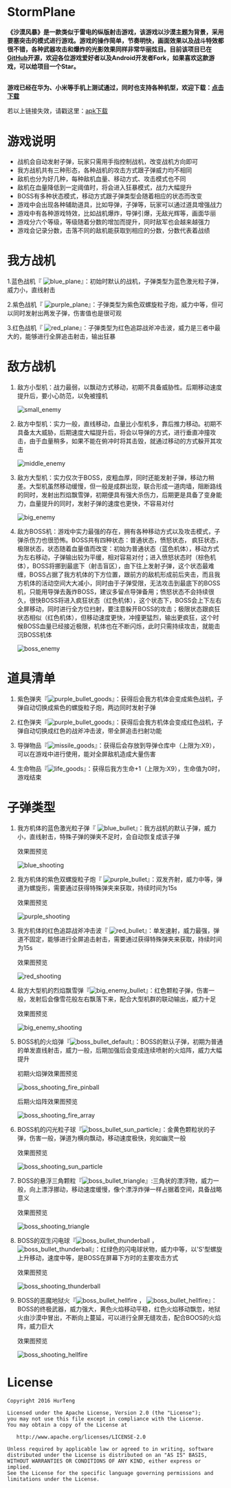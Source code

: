 # StormPlane
**《沙漠风暴》是一款类似于雷电的纵版射击游戏，该游戏以沙漠主题为背景，采用要塞突击的模式进行游戏。游戏的操作简单，节奏明快，画面效果以及战斗特效都很不错，各种武器攻击和爆炸的光影效果同样非常华丽炫目。目前该项目已在[**GitHub**](https://github.com/HurTeng/StormPlane)开源，欢迎各位游戏爱好者以及Android开发者Fork，如果喜欢这款游戏，可以给项目一个Star。**

##
**游戏已经在华为、小米等手机上测试通过，同时也支持各种机型，欢迎下载：[点击下载](https://fir.im/an5s)**

若以上链接失效，请戳这里：[apk下载](https://github.com/HurTeng/StormPlane/raw/master/app/release/app-release.apk)


# 游戏说明

 - 战机会自动发射子弹，玩家只需用手指控制战机，改变战机方向即可
 - 我方战机共有三种形态，各种战机的攻击方式跟子弹威力均不相同
 - 敌机也分为好几种，每种敌机血量、移动方式、攻击模式也不同
 - 敌机在血量降低到一定阈值时，将会进入狂暴模式，战力大幅提升
 - BOSS有多种状态模式，移动方式跟子弹类型会随着相应的状态而改变
 - 游戏中会出现各种辅助道具，比如导弹，子弹等，玩家可以通过道具增强战力
 - 游戏中有各种游戏特效，比如战机爆炸，导弹引爆，无敌光辉等，画面华丽
 - 游戏分六个等级，等级随着分数的增加而提升，同时敌军也会越来越强力
 - 游戏会记录分数，击落不同的敌机能获取到相应的分数，分数代表着战绩

 # 我方战机
 
 1.蓝色战机『 ![blue_plane](img/blue_plane.png)』：初始时默认的战机，子弹类型为蓝色激光粒子弹，威力小，直线射击

2.紫色战机『 ![purple_plane](img/purple_plane.png)』：子弹类型为紫色双螺旋粒子炮，威力中等，但可以同时发射出两发子弹，伤害值也是很可观

3.红色战机『 ![red_plane](img/red_plane.png)』：子弹类型为红色追踪战斧冲击波，威力是三者中最大的，能够进行全屏追击射击，输出狂暴


 # 敌方战机
 1. 敌方小型机：战力最弱，以飘动方式移动，初期不具备威胁性。后期移动速度提升后，要小心防范，以免被撞机

  	![small_enemy](img/small_enemy.png)

 2. 敌方中型机：实力一般，直线移动，血量比小型机多，靠后推力移动。初期不具备太大威胁，后期速度大幅提升后，将会以导弹的方式，进行垂直冲撞攻击，由于血量稍多，如果不能在俯冲时将其击毁，就通过移动的方式躲开其攻击
 
 	![middle_enemy](img/middle_enemy.png)

 3. 敌方大型机：实力仅次于BOSS，皮粗血厚，同时还能发射子弹，移动力稍差。大型机虽然移动缓慢，但一般是成群出现，联合形成一道肉墙，阻断路线的同时，发射出烈焰飘雪弹，初期便具有强大杀伤力，后期更是具备了变身能力，血量提升的同时，发射子弹的速度也更快，不容易对付

 	![big_enemy](img/big_enemy.png)

 4. 敌方BOSS机：游戏中实力最强的存在，拥有各种移动方式以及攻击模式，子弹杀伤力也很恐怖。BOSS共有四种状态：普通状态，愤怒状态， 疯狂状态，极限状态，状态随着血量值而改变：初始为普通状态（蓝色机体），移动方式为左右移动，子弹输出较为平缓，相对容易对付；进入愤怒状态时（棕色机体），BOSS将挪到最底下（射击盲区），由下往上发射子弹，这个状态最难缠，BOSS占据了我方机体的下方位置，跟前方的敌机形成前后夹击，而且我方机体的活动空间大大减小，同时由于子弹受限，无法攻击到最底下的BOSS机，只能用导弹去轰炸BOSS，建议多留点导弹备用；愤怒状态不会持续很久，很快BOSS将进入疯狂状态（红色机体），这个状态下，BOSS会上下左右全屏移动，同时进行全方位扫射，要注意躲开BOSS的攻击；极限状态跟疯狂状态相似（红色机体），但移动速度更快，冲撞更猛烈，输出更疯狂，这个时候BOSS血量已经接近极限，机体也在不断闪烁，此时只需持续攻击，就能击沉BOSS机体

 	![boss_enemy](img/boss_enemy.png)

# 道具清单
 1. 紫色弹夹『![purple_bullet_goods](img/purple_bullet_goods.png)』：获得后会我方机体会变成紫色战机，子弹自动切换成紫色的螺旋粒子炮，两边同时发射子弹
 

 2. 红色弹夹『![purple_bullet_goods](img/red_bullet_goods.png)』：获得后会我方机体会变成红色战机，子弹自动切换成红色的战斧冲击波，带全屏追击扫射功能

 3. 导弹物品『![missile_goods](img/missile_goods.png)』：获得后会存放到导弹仓库中（上限为:X9），可以在游戏中进行使用，能对全屏敌机造成大量伤害

 4. 生命物品『![life_goods](img/life_goods.png)』：获得后我方生命+1（上限为:X9），生命值为0时，游戏结束


# 子弹类型
1. 我方机体的蓝色激光粒子弹『
 ![blue_bullet](img/blue_bullet.png)』：我方战机的默认子弹，威力小，直线射击，特殊子弹的弹夹不足时，会自动恢复成该子弹

	效果图预览

	 ![blue_shooting](img/blue_shooting.jpg)

2. 我方机体的紫色双螺旋粒子炮『 ![purple_bullet](img/purple_bullet.png)』：双发齐射，威力中等，弹道为螺旋形，需要通过获得特殊弹夹来获取，持续时间为15s

	效果图预览
	
	![purple_shooting](img/purple_shooting.gif)



3. 我方机体的红色追踪战斧冲击波『 ![red_bullet](img/red_bullet.png)』：单发速射，威力最强，弹道不固定，能够进行全屏追击射击，需要通过获得特殊弹夹来获取，持续时间为15s

	效果图预览

	![red_shooting](img/red_shooting.gif)
	

4. 敌方大型机的烈焰飘雪弹『![big_enemy_bullet](img/big_enemy_bullet.png)』：红色颗粒子弹，伤害一般，发射后会像雪花般左右飘落下来，配合大型机群的联动输出，威力十足

	效果图预览

	![big_enemy_shooting](img/big_enemy_shooting.gif)

5. BOSS机的火焰弹『![boss_bullet_default](img/boss_bullet_default.png)』：BOSS的默认子弹，初期为普通的单发直线射击，威力一般，后期加强后会变成连续喷射的火焰阵，威力大幅提升

	初期火焰弹效果图预览

	![boss_shooting_fire_pinball](img/boss_shooting_fire_pinball.jpg)

	后期火焰阵效果图预览

	![boss_shooting_fire_array](img/boss_shooting_fire_array.jpg)

6. BOSS机的闪光粒子球『![boss_bullet_sun_particle](img/boss_bullet_sun_particle.png)』：金黄色颗粒状的子弹，伤害一般，弹道为横向飘动，移动速度极快，宛如幽灵一般

	效果图预览

	![boss_shooting_sun_particle](img/boss_shooting_sun_particle.gif)

7. BOSS的悬浮三角颗粒『![boss_bullet_triangle](img/boss_bullet_triangle.png)』:三角状的漂浮物，威力一般，向上漂浮挪动，移动速度缓慢，像个漂浮炸弹一样占据着空间，具备战略意义

	效果图预览

	![boss_shooting_triangle](img/boss_shooting_triangle.jpg)

8. BOSS的双生闪电球『![boss_bullet_thunderball](img/boss_bullet_thunderball_red.png) ，![boss_bullet_thunderball](img/boss_bullet_thunderball_green.png)』：红绿色的闪电球状物，威力中等，以'S'型螺旋上升移动，速度中等，是BOSS在屏幕下方时的主要攻击方式

	效果图预览

	![boss_shooting_thunderball](img/boss_shooting_thunderball.jpg)

9. BOSS的恶魔地狱火『![boss_bullet_hellfire](img/boss_bullet_hellfire_yellow.png) ， ![boss_bullet_hellfire](img/boss_bullet_hellfire_red.png)』：BOSS的终极武器，威力强大，黄色火焰移动平稳，红色火焰移动飘忽，地狱火由沙漠中冒出，不断向上蔓延，可以进行全屏无缝攻击，配合BOOS的火焰阵，威力巨大

	效果图预览

	![boss_shooting_hellfire](img/boss_shooting_hellfire.gif)


# License
```
Copyright 2016 HurTeng

Licensed under the Apache License, Version 2.0 (the "License");
you may not use this file except in compliance with the License.
You may obtain a copy of the License at

   http://www.apache.org/licenses/LICENSE-2.0

Unless required by applicable law or agreed to in writing, software
distributed under the License is distributed on an "AS IS" BASIS,
WITHOUT WARRANTIES OR CONDITIONS OF ANY KIND, either express or implied.
See the License for the specific language governing permissions and
limitations under the License.
```
